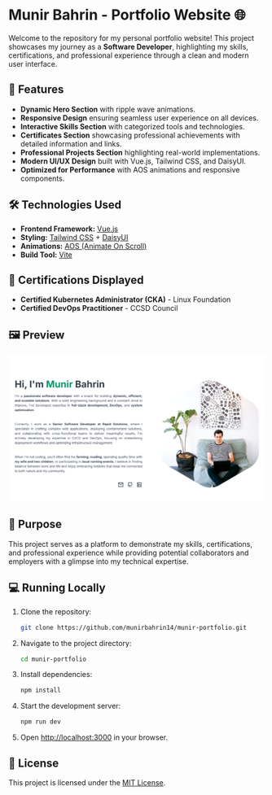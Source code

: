 # Munir Bahrin - Portfolio Website 🌐

Welcome to the repository for my personal portfolio website! This project showcases my journey as a **Software Developer**, highlighting my skills, certifications, and professional experience through a clean and modern user interface.

## 🚀 Features

- **Dynamic Hero Section** with ripple wave animations.
- **Responsive Design** ensuring seamless user experience on all devices.
- **Interactive Skills Section** with categorized tools and technologies.
- **Certificates Section** showcasing professional achievements with detailed information and links.
- **Professional Projects Section** highlighting real-world implementations.
- **Modern UI/UX Design** built with Vue.js, Tailwind CSS, and DaisyUI.
- **Optimized for Performance** with AOS animations and responsive components.

## 🛠️ Technologies Used

- **Frontend Framework:** [Vue.js](https://vuejs.org/)
- **Styling:** [Tailwind CSS](https://tailwindcss.com/) + [DaisyUI](https://daisyui.com/)
- **Animations:** [AOS (Animate On Scroll)](https://michalsnik.github.io/aos/)
- **Build Tool:** [Vite](https://vitejs.dev/)

## 📜 Certifications Displayed

- **Certified Kubernetes Administrator (CKA)** - Linux Foundation  
- **Certified DevOps Practitioner** - CCSD Council  

## 🖼️ Preview

![Portfolio Screenshot](https://github.com/munirhayat14/munir-portfolio/blob/main/assets/images/about.png)

## 🎯 Purpose

This project serves as a platform to demonstrate my skills, certifications, and professional experience while providing potential collaborators and employers with a glimpse into my technical expertise.

## 💻 Running Locally

1. Clone the repository:
   ```bash
   git clone https://github.com/munirbahrin14/munir-portfolio.git
   ```
2. Navigate to the project directory:
   ```bash
   cd munir-portfolio
   ```
3. Install dependencies:
   ```bash
   npm install
   ```
4. Start the development server:
   ```bash
   npm run dev
   ```
5. Open [http://localhost:3000](http://localhost:3000) in your browser.

## 📄 License

This project is licensed under the [MIT License](LICENSE).
